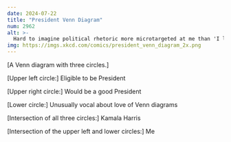 ```yaml
---
date: 2024-07-22
title: "President Venn Diagram"
num: 2962
alt: >-
  Hard to imagine political rhetoric more microtargeted at me than 'I love Venn diagrams. I really do, I love Venn diagrams. It's just something about those three circles.'
img: https://imgs.xkcd.com/comics/president_venn_diagram_2x.png
---
```

[A Venn diagram with three circles.]

[Upper left circle:] Eligible to be President

[Upper right circle:] Would be a good President

[Lower circle:] Unusually vocal about love of Venn diagrams

[Intersection of all three circles:] Kamala Harris

[Intersection of the upper left and lower circles:] Me
